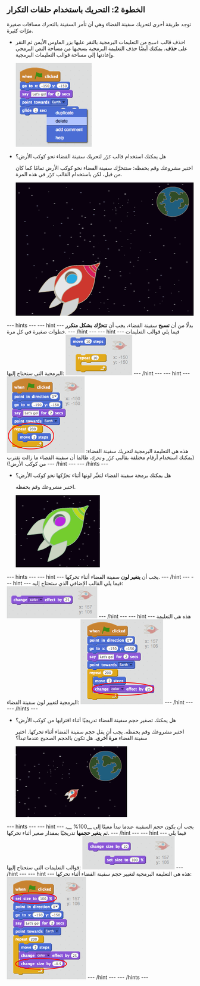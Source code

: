 ## الخطوة 2: التحريك باستخدام حلقات التكرار

توجد طريقة أخرى لتحريك سفينة الفضاء وهي أن تأمر السفينة بالتحرك مسافات صغيرة مرّات كثيرة.

+ احذف قالب `اسبح` من التعليمات البرمجية بالنقر عليها بزر الماوس الأيمن ثم النقر على **حذف**. يمكنك أيضًا حذف التعليمة البرمجية بسحبها من مساحة النص البرمجي وإعادتها إلى مساحة قوالب التعليمات البرمجية.

	![Deleting the glide block](images/space-delete-glide.png)

+ هل يمكنك استخدام قالب `كرِّر` لتحريك سفينة الفضاء نحو كوكب الأرض؟

    اختبر مشروعك وقم بحفظه: ستتحرَّك سفينة الفضاء نحو كوكب الأرض تمامًا كما كان من قبل، لكن باستخدام القالب `كرِّر` في هذه المرة.

    ![Testing a spaceship animation](images/space-animate-stage.png)

--- hints ---
--- hint ---
بدلًا من أن __تسبح__ سفينة الفضاء، يجب أن __تتحرَّك__ __بشكل متكرر__ خطوات صغيرة في كل مرة.
--- /hint ---
--- hint ---
فيما يلي قوالب التعليمات البرمجية التي ستحتاج إليها:
![Blocks for an animated spaceship](images/space-repeat-blocks.png)
--- /hint ---
--- hint ---
هذه هي التعليمة البرمجية لتحريك سفينة الفضاء:
![Code for an animated spaceship](images/space-repeat-code.png)
(يمكنك استخدام أرقام مختلفة بقالبي `كرِّر` و`تحرك`، طالما أن سفينة الفضاء ما زالت تقترب من كوكب الأرض!)
--- /hint ---
--- /hints ---

+ هل يمكنك برمجة سفينة الفضاء لتغيِّر لونها أثناء تحرِّكها نحو كوكب الأرض؟

    اختبر مشروعك وقم بحفظه.

    ![Testing a colour-changing spaceship](images/space-colour-test.png)

--- hints ---
--- hint ---
يجب أن __يتغير لون__ سفينة الفضاء أثناء تحركها.
--- /hint ---
--- hint ---
فيما يلي القالب الإضافي الذي ستحتاج إليه:
![Block for changing colour](images/space-colour-blocks.png)
--- /hint ---
--- hint ---
هذه هي التعليمة البرمجية لتغيير لون سفينة الفضاء:
![Code for an animated spaceship](images/space-colour-code.png)
--- /hint ---
--- /hints ---

+ هل يمكنك تصغير حجم سفينة الفضاء تدريجيًا أثناء اقترابها من كوكب الأرض؟

    اختبر مشروعك وقم بحفظه. يجب أن يقل حجم سفينة الفضاء أثناء تحركها. اختبر سفينة الفضاء __مرة أخرى__. هل تكون بالحجم الصحيح عندما تبدأ؟

    ![Testing a shrinking spaceship](images/space-size-test.png)

--- hints ---
--- hint ---
يجب أن يكون حجم السفينة عندما تبدأ معينًا إلى __100% __، ثم __يتغير حجمها__ تدريجيًا بمقدار صغير أثناء تحركها.
--- /hint ---
--- hint ---
فيما يلي قوالب التعليمات التي ستحتاج إليها:
![Blocks for changing size](images/space-size-blocks.png)
--- /hint ---
--- hint ---
هذه هي التعليمة البرمجية لتغيير حجم سفينة الفضاء أثناء تحركها:
![Code for changing size](images/space-size-code.png)
--- /hint ---
--- /hints ---
